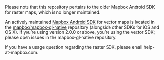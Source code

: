 Please note that this repository pertains to the older Mapbox Android SDK for raster maps, which is no longer maintained.

An actively maintained [Mapbox Android SDK](https://www.mapbox.com/android-sdk/) for vector maps is located in the [mapbox/mapbox-gl-native](https://github.com/mapbox/mapbox-gl-native/tree/master/platform/android/) repository (alongside other SDKs for iOS and OS X). If you’re using version 2.0.0 or above, you’re using the vector SDK; please open issues in the mapbox-gl-native repository.

If you have a usage question regarding the raster SDK, please email help-at-mapbox.com.
